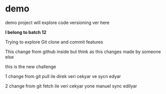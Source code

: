 # demo
demo project will explore code versioning ver here

**I belong to batch 12**

Trying to explore Git clone and commit features

This change from github inside but think as this changes made by someone else

this is the new challenge

1 change from git pull ile direk veri cekyar ve sycn edyar

2 change from git fetch ile veri cekyar yone manuel sync edilyar
